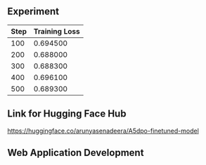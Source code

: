 ## Experiment

|Step	|Training Loss |
|-----|--------------|
|100	|0.694500 |
|200	|0.688000 |
|300	|0.688300 |
|400	|0.696100 |
|500	|0.689300 |


## Link for Hugging Face Hub

https://huggingface.co/arunyasenadeera/A5dpo-finetuned-model

## Web Application Development
